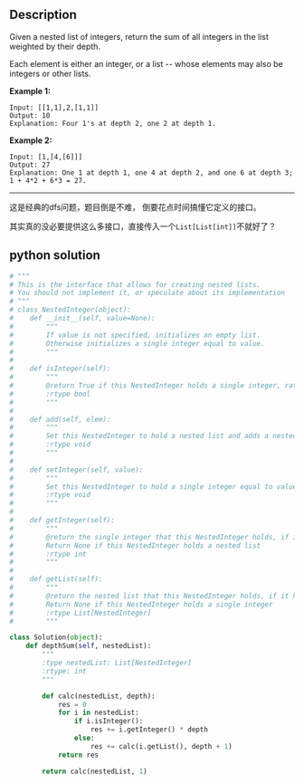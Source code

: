 ## Description

Given a nested list of integers, return the sum of all integers in the list weighted by their depth.

Each element is either an integer, or a list -- whose elements may also be integers or other lists.

**Example 1:**

```
Input: [[1,1],2,[1,1]]
Output: 10
Explanation: Four 1's at depth 2, one 2 at depth 1.
```

**Example 2:**

```
Input: [1,[4,[6]]]
Output: 27
Explanation: One 1 at depth 1, one 4 at depth 2, and one 6 at depth 3; 1 + 4*2 + 6*3 = 27.
```



------

这是经典的dfs问题，题目倒是不难， 倒要花点时间搞懂它定义的接口。

其实真的没必要提供这么多接口，直接传入一个`List[List[int]]`不就好了？

## python solution

```python
# """
# This is the interface that allows for creating nested lists.
# You should not implement it, or speculate about its implementation
# """
# class NestedInteger(object):
#    def __init__(self, value=None):
#        """
#        If value is not specified, initializes an empty list.
#        Otherwise initializes a single integer equal to value.
#        """
#
#    def isInteger(self):
#        """
#        @return True if this NestedInteger holds a single integer, rather than a nested list.
#        :rtype bool
#        """
#
#    def add(self, elem):
#        """
#        Set this NestedInteger to hold a nested list and adds a nested integer elem to it.
#        :rtype void
#        """
#
#    def setInteger(self, value):
#        """
#        Set this NestedInteger to hold a single integer equal to value.
#        :rtype void
#        """
#
#    def getInteger(self):
#        """
#        @return the single integer that this NestedInteger holds, if it holds a single integer
#        Return None if this NestedInteger holds a nested list
#        :rtype int
#        """
#
#    def getList(self):
#        """
#        @return the nested list that this NestedInteger holds, if it holds a nested list
#        Return None if this NestedInteger holds a single integer
#        :rtype List[NestedInteger]
#        """

class Solution(object):
    def depthSum(self, nestedList):
        """
        :type nestedList: List[NestedInteger]
        :rtype: int
        """

        def calc(nestedList, depth):
            res = 0
            for i in nestedList:
                if i.isInteger():
                    res += i.getInteger() * depth
                else:
                    res += calc(i.getList(), depth + 1)
            return res

        return calc(nestedList, 1)

```

